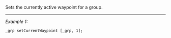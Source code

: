 Sets the currently active waypoint for a group.


---
*Example 1:*
```sqf
_grp setCurrentWaypoint [_grp, 1];
```